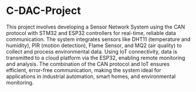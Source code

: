 # C-DAC-Project
This project involves developing a Sensor Network System using the CAN protocol with STM32 and ESP32 controllers for real-time, reliable data communication. The system integrates sensors like DHT11 (temperature and humidity), PIR (motion detection), Flame Sensor, and MQ2 (air quality) to collect and process environmental data.
Using IoT connectivity, data is transmitted to a cloud platform via the ESP32, enabling remote monitoring and analysis. The combination of the CAN protocol and IoT ensures efficient, error-free communication, making the system ideal for applications in industrial automation, smart homes, and environmental monitoring.
